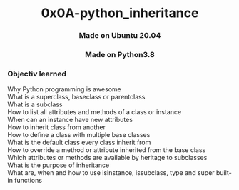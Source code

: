 <h1 align="center">0x0A-python_inheritance</h1>

<h3 align="center">Made on Ubuntu 20.04</h3>
<h3 align="center">Made on Python3.8</h3>

<h3>Objectiv learned</h3>

<p>
Why Python programming is awesome<br/>
What is a superclass, baseclass or parentclass<br/>
What is a subclass<br/>
How to list all attributes and methods of a class or instance<br/>
When can an instance have new attributes<br/>
How to inherit class from another<br/>
How to define a class with multiple base classes<br/>
What is the default class every class inherit from<br/>
How to override a method or attribute inherited from the base class<br/>
Which attributes or methods are available by heritage to subclasses<br/>
What is the purpose of inheritance<br/>
What are, when and how to use isinstance, issubclass, type and super built-in functions<br/>
</p>